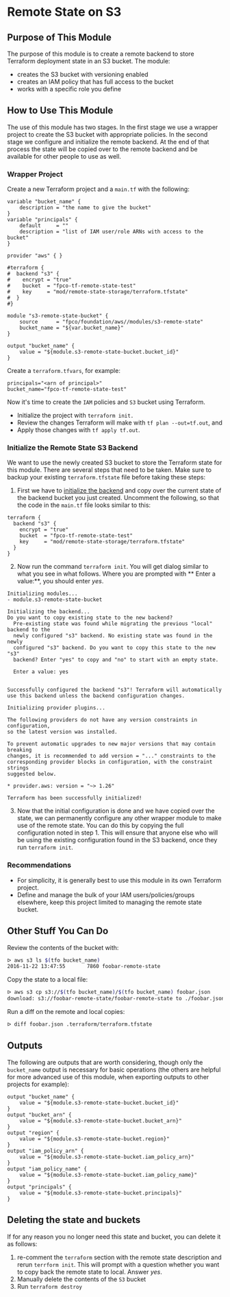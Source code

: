 # Remote State on S3

## Purpose of This Module

The purpose of this module is to create a remote backend to store Terraform deployment state in an S3 bucket. The module:

* creates the S3 bucket with versioning enabled
* creates an IAM policy that has full access to the bucket
* works with a specific role you define

## How to Use This Module

The use of this module has two stages. In the first stage we use a wrapper project to create the S3 bucket with appropriate policies. In the second stage we configure and initialize the remote backend. At the end of that process the state will be copied over to the remote backend and be available for other people to use as well.

### Wrapper Project

Create a new Terraform project and a `main.tf` with the following:

```hcl
variable "bucket_name" {
    description = "the name to give the bucket"
}
variable "principals" {
    default     = ""
    description = "list of IAM user/role ARNs with access to the bucket"
}

provider "aws" { }

#terraform {
#  backend "s3" {
#    encrypt = "true"
#    bucket  = "fpco-tf-remote-state-test"
#    key     = "mod/remote-state-storage/terraform.tfstate"
#  }
#}

module "s3-remote-state-bucket" {
    source      = "fpco/foundation/aws//modules/s3-remote-state"
    bucket_name = "${var.bucket_name}"
}

output "bucket_name" {
    value = "${module.s3-remote-state-bucket.bucket_id}"
}
```

Create a `terraform.tfvars`, for example:

```hcl
principals="<arn of principal>"
bucket_name="fpco-tf-remote-state-test"
```

Now it's time to create  the `IAM` policies and `S3` bucket using Terraform.

* Initialize the project with `terraform init.` 
* Review the changes Terraform will make with `tf plan --out=tf.out`, and 
* Apply those changes with `tf apply tf.out`.

### Initialize the Remote State S3 Backend

We want to use the newly created S3 bucket to store the Terraform state for this module. There are several steps that need to be taken. Make sure to backup your existing `terraform.tfstate` file before taking these steps:

1. First we have to [initialize the backend][1] and copy over the current state of the backend bucket you just created. Uncomment the following, so that the code in the `main.tf` file looks similar to this:

```hcl
terraform {
  backend "s3" {
    encrypt = "true"
    bucket  = "fpco-tf-remote-state-test"
    key     = "mod/remote-state-storage/terraform.tfstate"
  }
}
```

2. Now run the command `terraform init`.  You will get dialog similar to what you see in what follows. Where you are prompted with ** Enter a value:**, you should enter *yes*.

```hcl
Initializing modules...
- module.s3-remote-state-bucket

Initializing the backend...
Do you want to copy existing state to the new backend?
  Pre-existing state was found while migrating the previous "local" backend to the
  newly configured "s3" backend. No existing state was found in the newly
  configured "s3" backend. Do you want to copy this state to the new "s3"
  backend? Enter "yes" to copy and "no" to start with an empty state.

  Enter a value: yes


Successfully configured the backend "s3"! Terraform will automatically
use this backend unless the backend configuration changes.

Initializing provider plugins...

The following providers do not have any version constraints in configuration,
so the latest version was installed.

To prevent automatic upgrades to new major versions that may contain breaking
changes, it is recommended to add version = "..." constraints to the
corresponding provider blocks in configuration, with the constraint strings
suggested below.

* provider.aws: version = "~> 1.26"

Terraform has been successfully initialized!
```

3. Now that the initial configuration is done and we have copied over the state, we can permanently configure any other wrapper module to make use of the remote state. You can do this by copying the full configuration noted in step 1. This will ensure that anyone else who  will be using the existing configuration found in the S3 backend, once they run `terraform init`.

### Recommendations

* For simplicity, it is generally best to use this module in its own Terraform
  project.
* Define and manage the bulk of your IAM users/policies/groups elsewhere, keep
  this project limited to managing the remote state bucket.

## Other Stuff You Can Do

Review the contents of the bucket with:

```bash
ᐅ aws s3 ls $(tfo bucket_name)
2016-11-22 13:47:55       7860 foobar-remote-state
```

Copy the state to a local file:

```bash
ᐅ aws s3 cp s3://$(tfo bucket_name)/$(tfo bucket_name) foobar.json
download: s3://foobar-remote-state/foobar-remote-state to ./foobar.json
```

Run a diff on the remote and local copies:

```bash
ᐅ diff foobar.json .terraform/terraform.tfstate
```

## Outputs

The following are outputs that are worth considering, though only the
`bucket_name` output is necessary for basic operations (the others are helpful
for more advanced use of this module, when exporting outputs to other projects
for example):

```hcl
output "bucket_name" {
    value = "${module.s3-remote-state-bucket.bucket_id}"
}
output "bucket_arn" {
    value = "${module.s3-remote-state-bucket.bucket_arn}"
}
output "region" {
    value = "${module.s3-remote-state-bucket.region}"
}
output "iam_policy_arn" {
    value = "${module.s3-remote-state-bucket.iam_policy_arn}"
}
output "iam_policy_name" {
    value = "${module.s3-remote-state-bucket.iam_policy_name}"
}
output "principals" {
    value = "${module.s3-remote-state-bucket.principals}"
}
```

## Deleting the state and buckets

If for any reason you no longer need this state and bucket, you can delete it as follows:

1. re-comment the `terraform` section with the remote state description and rerun `terrform init`. This will prompt with a question whether you want to copy back the remote state to local. Answer *yes*.
2. Manually delete the contents of the `S3` bucket
3. Run `terraform destroy`

[1]: https://www.terraform.io/docs/backends/config.html